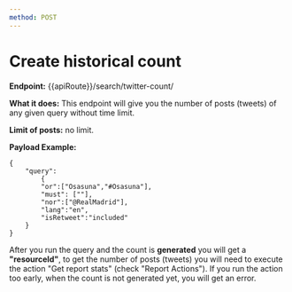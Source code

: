 ```yaml
---
method: POST
---
```


# Create historical count

**Endpoint:** {{apiRoute}}/search/twitter-count/

**What it does:** This endpoint will give you the number of posts (tweets) of any given query without time limit.

**Limit of posts:** no limit.

**Payload Example:** 

```
{
	"query":
        {
        "or":["Osasuna","#Osasuna"],
      	"must": [""],
        "nor":["@RealMadrid"],
        "lang":"en",
        "isRetweet":"included"
	}
}
```

After you run the query and the count is **generated** you will get a **"resourceId"**, to get the number of posts (tweets) you will need to execute the action "Get report stats" (check "Report Actions"). If you run the action too early, when the count is not generated yet, you will get an error.

